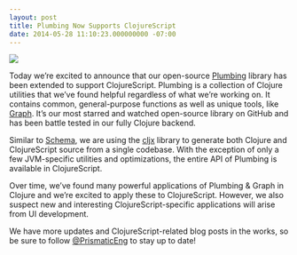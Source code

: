 ```yaml
---
layout: post
title: Plumbing Now Supports ClojureScript
date: 2014-05-28 11:10:23.000000000 -07:00
---
```

![](https://camo.githubusercontent.com/1fd2d0f291549208431770f5c80ffdfbee2213fd/68747470733a2f2f7261772e6769746875622e636f6d2f77696b692f707269736d617469632f706c756d62696e672f696d616765732f707269736d617469632d73776973732d61726d792d6b6e6966652e706e67)

Today we’re excited to announce that our open-source [Plumbing](https://github.com/prismatic/plumbing) library has been extended to support ClojureScript. Plumbing is a collection of Clojure utilities that we’ve found helpful regardless of what we’re working on. It contains common, general-purpose functions as well as unique tools, like [Graph](http://blog.getprismatic.com/graph-abstractions-for-structured-computation/). It’s our most starred and watched open-source library on GitHub and has been battle tested in our fully Clojure backend. 

Similar to [Schema](https://github.com/Prismatic/schema/), we are using the [cljx](https://github.com/lynaghk/cljx) library to generate both Clojure and ClojureScript source from a single codebase. With the exception of only a few JVM-specific utilities and optimizations, the entire API of Plumbing is available in ClojureScript.

Over time, we’ve found many powerful applications of Plumbing & Graph in Clojure and we’re excited to apply these to ClojureScript. However, we also suspect new and interesting ClojureScript-specific applications will arise from UI development.

We have more updates and ClojureScript-related blog posts in the works, so be sure to follow [@PrismaticEng](https://twitter.com/PrismaticEng) to stay up to date!
